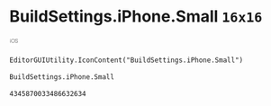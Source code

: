 # BuildSettings.iPhone.Small `16x16`
<img src="/img/BuildSettings.iPhone.Small.png" width=16 height=16>

``` CSharp
EditorGUIUtility.IconContent("BuildSettings.iPhone.Small")
```
```
BuildSettings.iPhone.Small
```
```
4345870033486632634
```
